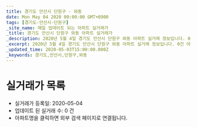 ```yaml
---
title: 경기도 안산시 단원구 - 와동
date: Mon May 04 2020 00:00:00 GMT+0900
tags: [경기도-안산시-단원구]
_site_name: 매일 업데이트 되는 아파트 실거래가
_title: 경기도 안산시 단원구 와동 아파트 실거래가
_description: 2020년 5월 4일 경기도 안산시 단원구 와동 아파트 실거래 정보입니다. 0건 아파트 정보가 있습니다.
_excerpt: 2020년 5월 4일 경기도 안산시 단원구 와동 아파트 실거래 정보입니다. 0건 아파트 정보가 있습니다.
_updated_time: 2020-05-03T15:00:00.000Z
_keywords: 경기도,안산시,단원구,와동
---
```






# 실거래가 목록
- 실거래가 등록일: 2020-05-04
- 업데이트 된 실거래 수: 0 건
- 아파트명을 클릭하면 외부 검색 페이지로 연결됩니다.




